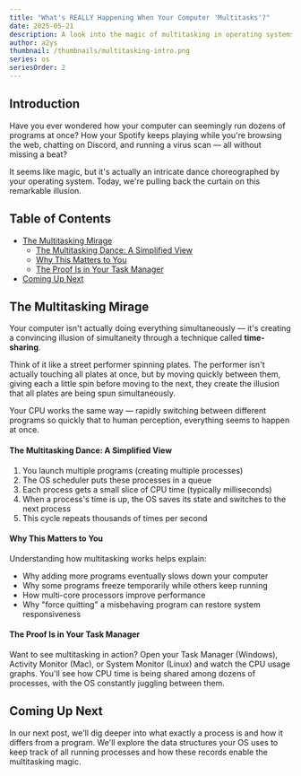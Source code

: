 ```yaml
---
title: "What's REALLY Happening When Your Computer 'Multitasks'?"
date: 2025-05-21
description: A look into the magic of multitasking in operating systems and how it creates the illusion of simultaneous execution of multiple processes.
author: a2ys
thumbnail: /thumbnails/multitasking-intro.png
series: os
seriesOrder: 2
---
```


## Introduction

Have you ever wondered how your computer can seemingly run dozens of programs at once? How your Spotify keeps playing while you're browsing the web, chatting on Discord, and running a virus scan — all without missing a beat?

It seems like magic, but it's actually an intricate dance choreographed by your operating system. Today, we're pulling back the curtain on this remarkable illusion.

## Table of Contents

- [The Multitasking Mirage](#the-multitasking-mirage)
  - [The Multitasking Dance: A Simplified View](#the-multitasking-dance-a-simplified-view)
  - [Why This Matters to You](#why-this-matters-to-you)
  - [The Proof Is in Your Task Manager](#the-proof-is-in-your-task-manager)
- [Coming Up Next](#coming-up-next)

## The Multitasking Mirage

Your computer isn't actually doing everything simultaneously — it's creating a convincing illusion of simultaneity through a technique called **time-sharing**.

Think of it like a street performer spinning plates. The performer isn't actually touching all plates at once, but by moving quickly between them, giving each a little spin before moving to the next, they create the illusion that all plates are being spun simultaneously.

Your CPU works the same way — rapidly switching between different programs so quickly that to human perception, everything seems to happen at once.

#### The Multitasking Dance: A Simplified View

1. You launch multiple programs (creating multiple processes)
2. The OS scheduler puts these processes in a queue
3. Each process gets a small slice of CPU time (typically milliseconds)
4. When a process's time is up, the OS saves its state and switches to the next process
5. This cycle repeats thousands of times per second

#### Why This Matters to You

Understanding how multitasking works helps explain:

- Why adding more programs eventually slows down your computer
- Why some programs freeze temporarily while others keep running
- How multi-core processors improve performance
- Why "force quitting" a misbehaving program can restore system responsiveness

#### The Proof Is in Your Task Manager

Want to see multitasking in action? Open your Task Manager (Windows), Activity Monitor (Mac), or System Monitor (Linux) and watch the CPU usage graphs. You'll see how CPU time is being shared among dozens of processes, with the OS constantly juggling between them.

## Coming Up Next

In our next post, we'll dig deeper into what exactly a process is and how it differs from a program. We'll explore the data structures your OS uses to keep track of all running processes and how these records enable the multitasking magic.
